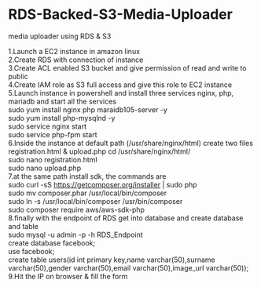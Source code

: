 # RDS-Backed-S3-Media-Uploader
media uploader using RDS & S3

1.Launch a EC2 instance in amazon linux <br>
2.Create RDS with connection of instance <br>
3.Create ACL enabled S3 bucket and give permission of read and write to public <br>
4.Create IAM role as S3 full access and give this role to EC2 instance <br>
5.Launch instance in powershell and install three services nginx, php, mariadb and start all the services <br>
sudo yum install nginx php maraidb105-server -y <br>
sudo yum install php-mysqlnd -y <br>
sudo service nginx start <br>
sudo service php-fpm start <br>
6.Inside the instance at default path (/usr/share/nginx/html) create two files registration.html & upload.php cd /usr/share/nginx/html/ <br>
sudo nano registration.html <br>
sudo nano upload.php <br>
7.at the same path install sdk, the commands are <br>
sudo curl -sS https://getcomposer.org/installer | sudo php <br>
sudo mv composer.phar /usr/local/bin/composer <br>
sudo ln -s /usr/local/bin/composer /usr/bin/composer <br>
sudo composer require aws/aws-sdk-php <br>
8.finally with the endpoint of RDS get into database and create database and table <br>
sudo mysql -u admin -p -h RDS_Endpoint <br>
create database facebook; <br>
use facebook; <br>
create table users(id int primary key,name varchar(50),surname varchar(50),gender varchar(50),email varchar(50),image_url varchar(50)); <br>
9.Hit the IP on browser & fill the form
